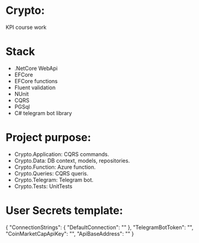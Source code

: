 # Crypto:
KPI course work

# Stack
- .NetCore WebApi
- EFCore
- EFCore functions
- Fluent validation
- NUnit
- CQRS
- PGSql
- C# telegram bot library 

# Project purpose:
- Crypto.Application: CQRS commands.
- Crypto.Data: DB context, models, repositories.
- Crypto.Function: Azure function.
- Crypto.Queries: CQRS queris.
- Crypto.Telegram: Telegram bot.
- Crypto.Tests: UnitTests

# User Secrets template:
{
  "ConnectionStrings": {
    "DefaultConnection": ""
  },
  "TelegramBotToken": "",
  "CoinMarketCapApiKey": "",
  "ApiBaseAddress": ""
}

